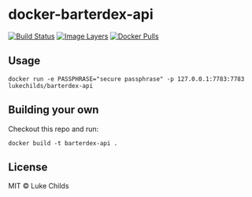 
# docker-barterdex-api

[![Build Status](https://travis-ci.org/lukechilds/docker-barterdex-api.svg?branch=master)](https://travis-ci.org/lukechilds/docker-barterdex-api)
[![Image Layers](https://images.microbadger.com/badges/image/lukechilds/barterdex-api.svg)](https://microbadger.com/images/lukechilds/barterdex-api)
[![Docker Pulls](https://img.shields.io/docker/pulls/lukechilds/barterdex-api.svg)](https://hub.docker.com/r/lukechilds/barterdex-api/)

## Usage

```shell
docker run -e PASSPHRASE="secure passphrase" -p 127.0.0.1:7783:7783 lukechilds/barterdex-api
```

## Building your own

Checkout this repo and run:

```shell
docker build -t barterdex-api .
```

## License

MIT © Luke Childs
